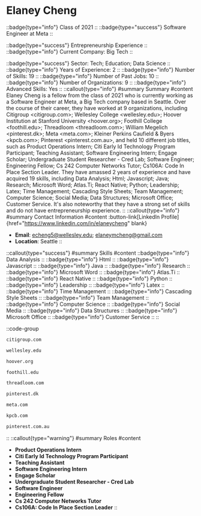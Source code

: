 # Elaney Cheng
::badge{type="info"}
Class of 2021
::
::badge{type="success"}
Software Engineer at Meta
::

::badge{type="success"}
Entrepreneurship Experience
::
::badge{type="info"}
Current Company: Big Tech
::

::badge{type="success"}
Sector: Tech; Education; Data Science
::
::badge{type="info"}
Years of Experience: 2
::
::badge{type="info"}
Number of Skills: 19
::
::badge{type="info"}
Number of Past Jobs: 10
::
::badge{type="info"}
Number of Organizations: 9
::
::badge{type="info"}
Advanced Skills: Yes
::
::callout{type="info"}
#summary
Summary
#content
Elaney Cheng is a fellow from the class of 2021 who is currently working as a Software Engineer at Meta, a Big Tech company based in Seattle. Over the course of their career, they have worked at 9 organizations, including Citigroup <citigroup.com>; Wellesley College <wellesley.edu>; Hoover Institution at Stanford University <hoover.org>; Foothill College <foothill.edu>; Threadloom <threadloom.com>; William Megelich <pinterest.dk>; Meta <meta.com>; Kleiner Perkins Caufield & Byers <kpcb.com>; Pinterest <pinterest.com.au>, and held 10 different job titles, such as Product Operations Intern; Citi Early Id Technology Program Participant; Teaching Assistant; Software Engineering Intern; Engage Scholar; Undergraduate Student Researcher - Cred Lab; Software Engineer; Engineering Fellow; Cs 242 Computer Networks Tutor; Cs106A: Code In Place Section Leader. They have amassed 2 years of experience and have acquired 19 skills, including Data Analysis; Html; Javascript; Java; Research; Microsoft Word; Atlas.Ti; React Native; Python; Leadership; Latex; Time Management; Cascading Style Sheets; Team Management; Computer Science; Social Media; Data Structures; Microsoft Office; Customer Service. It's also noteworthy that they have a strong set of skills and do not have entrepreneurship experience.
::
::callout{type="info"}
#summary
Contact Information
#content
:button-link[LinkedIn Profile]{href="https://www.linkedin.com/in/elaneycheng" blank}
- **Email**: echeng5@wellesley.edu; elaneymcheng@gmail.com
- **Location**: Seattle
::

::callout{type="success"}
#summary
Skills
#content
::badge{type="info"}
Data Analysis
::
::badge{type="info"}
Html
::
::badge{type="info"}
Javascript
::
::badge{type="info"}
Java
::
::badge{type="info"}
Research
::
::badge{type="info"}
Microsoft Word
::
::badge{type="info"}
Atlas.Ti
::
::badge{type="info"}
React Native
::
::badge{type="info"}
Python
::
::badge{type="info"}
Leadership
::
::badge{type="info"}
Latex
::
::badge{type="info"}
Time Management
::
::badge{type="info"}
Cascading Style Sheets
::
::badge{type="info"}
Team Management
::
::badge{type="info"}
Computer Science
::
::badge{type="info"}
Social Media
::
::badge{type="info"}
Data Structures
::
::badge{type="info"}
Microsoft Office
::
::badge{type="info"}
Customer Service
::
::

::code-group
```bash [Citigroup]
citigroup.com
```
```bash [Wellesley College]
wellesley.edu
```
```bash [Hoover Institution at Stanford University]
hoover.org
```
```bash [Foothill College]
foothill.edu
```
```bash [Threadloom]
threadloom.com
```
```bash [William Megelich]
pinterest.dk
```
```bash [Meta]
meta.com
```
```bash [Kleiner Perkins Caufield & Byers]
kpcb.com
```
```bash [Pinterest]
pinterest.com.au
```
::
::callout{type="warning"}
#summary
Roles
#content
- **Product Operations Intern**
- **Citi Early Id Technology Program Participant**
- **Teaching Assistant**
- **Software Engineering Intern**
- **Engage Scholar**
- **Undergraduate Student Researcher - Cred Lab**
- **Software Engineer**
- **Engineering Fellow**
- **Cs 242 Computer Networks Tutor**
- **Cs106A: Code In Place Section Leader**
::

